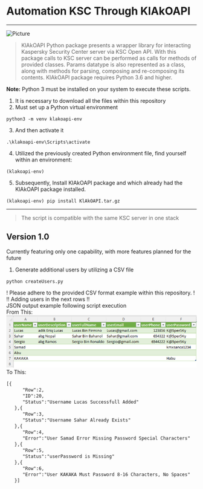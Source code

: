 # **Automation KSC Through KlAkOAPI**
***
![Picture](https://upload.wikimedia.org/wikipedia/commons/thumb/2/25/Kaspersky_logo.svg/1280px-Kaspersky_logo.svg.png)
> KlAkOAPI Python package presents a wrapper library for interacting Kaspersky Security Center server via KSC Open API. With this package calls to KSC server can be performed as calls for methods of provided classes. Params datatype is also represented as a class, along with methods for parsing, composing and re-composing its contents. KlAkOAPI package requires Python 3.6 and higher.
> 
**Note:** Python 3 must be installed on your system to execute these scripts.<br />
1. It is necessary to download all the files within this repository<br />
2. Must set up a Python virtual environment
```
python3 -m venv klakoapi-env
```
3. And then activate it
```
.\klakoapi-env\Scripts\activate
```
4. Utilized the previously created Python environment file, find yourself within an environment:
```
(klakoapi-env)
```
5. Subsequently, Install KlAkOAPI package and which already had the KlAkOAPI package installed.
```
(klakoapi-env) pip install KlAkOAPI.tar.gz
```
***
> The script is compatible with the same KSC server in one stack
>
## **Version 1.0**<br />
Currently featuring only one capability, with more features planned for the future<br />
1. Generate additional users by utilizing a CSV file<br />
```
python createUsers.py 
```
! Please adhere to the provided CSV format example within this repository. !<br />
!! Adding users in the next rows !!<br />
JSON output example following script execution<br />
From This:<br />
![sampleData](Images/sampleDataCSV.png)
To This:<br />
```
[{
      "Row":2,
      "ID":20,
      "Status":"Username Lucas Successfull Added"
   },{
      "Row":3,
      "Status":"Username Sahar Already Exists"
   },{
      "Row":4,
      "Error":"User Samad Error Missing Password Special Characters"
   },{
      "Row":5,
      "Status":"userPassword is Missing"
   },{
      "Row":6,
      "Error":"User KAKAKA Must Password 8-16 Characters, No Spaces"
   }]
```
